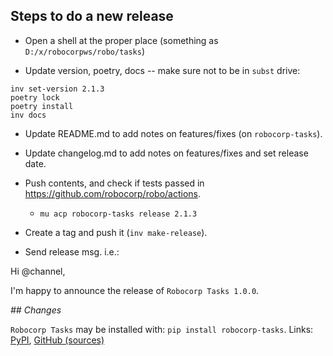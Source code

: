 
Steps to do a new release
---------------------------

- Open a shell at the proper place (something as `D:/x/robocorpws/robo/tasks`)

- Update version, poetry, docs -- make sure not to be in `subst` drive:
```
inv set-version 2.1.3
poetry lock
poetry install
inv docs
```

- Update README.md to add notes on features/fixes (on `robocorp-tasks`).

- Update changelog.md to add notes on features/fixes and set release date.

- Push contents, and check if tests passed in https://github.com/robocorp/robo/actions.
  - `mu acp robocorp-tasks release 2.1.3`

- Create a tag and push it (`inv make-release`).

- Send release msg. i.e.:

Hi @channel,

I'm happy to announce the release of `Robocorp Tasks 1.0.0`.

*## Changes*


`Robocorp Tasks` may be installed with: `pip install robocorp-tasks`.
Links: [PyPI](https://pypi.org/project/robocorp-tasks/), [GitHub (sources)](https://github.com/robocorp/robocorp-tasks)